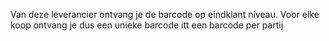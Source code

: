 Van deze leverancier ontvang je de barcode op eindklant niveau. Voor elke koop ontvang je dus een unieke barcode itt een barcode per partij